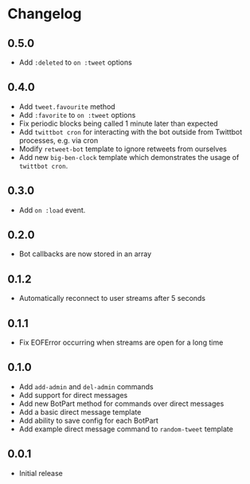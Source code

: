 # Changelog

## 0.5.0

* Add `:deleted` to `on :tweet` options

## 0.4.0

* Add `tweet.favourite` method
* Add `:favorite` to `on :tweet` options
* Fix periodic blocks being called 1 minute later than expected
* Add `twittbot cron` for interacting with the bot outside from Twittbot processes, e.g. via cron
* Modify `retweet-bot` template to ignore retweets from ourselves
* Add new `big-ben-clock` template which demonstrates the usage of `twittbot cron`.

## 0.3.0

* Add `on :load` event.

## 0.2.0

* Bot callbacks are now stored in an array

## 0.1.2

* Automatically reconnect to user streams after 5 seconds

## 0.1.1

* Fix EOFError occurring when streams are open for a long time

## 0.1.0

* Add `add-admin` and `del-admin` commands
* Add support for direct messages
* Add new BotPart method for commands over direct messages
* Add a basic direct message template
* Add ability to save config for each BotPart
* Add example direct message command to `random-tweet` template

## 0.0.1

* Initial release
